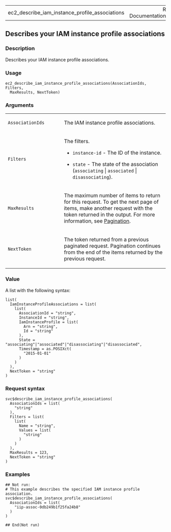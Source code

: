 <table style="width: 100%;">
<tbody>
<tr class="odd">
<td>ec2_describe_iam_instance_profile_associations</td>
<td style="text-align: right;">R Documentation</td>
</tr>
</tbody>
</table>

## Describes your IAM instance profile associations

### Description

Describes your IAM instance profile associations.

### Usage

    ec2_describe_iam_instance_profile_associations(AssociationIds, Filters,
      MaxResults, NextToken)

### Arguments

<table>
<colgroup>
<col style="width: 35%" />
<col style="width: 65%" />
</colgroup>
<tbody>
<tr class="odd">
<td><code
id="ec2_describe_iam_instance_profile_associations_:_AssociationIds">AssociationIds</code></td>
<td><p>The IAM instance profile associations.</p></td>
</tr>
<tr class="even">
<td><code
id="ec2_describe_iam_instance_profile_associations_:_Filters">Filters</code></td>
<td><p>The filters.</p>
<ul>
<li><p><code>instance-id</code> - The ID of the instance.</p></li>
<li><p><code>state</code> - The state of the association
(<code>associating</code> | <code>associated</code> |
<code>disassociating</code>).</p></li>
</ul></td>
</tr>
<tr class="odd">
<td><code
id="ec2_describe_iam_instance_profile_associations_:_MaxResults">MaxResults</code></td>
<td><p>The maximum number of items to return for this request. To get
the next page of items, make another request with the token returned in
the output. For more information, see <a
href="https://docs.aws.amazon.com/AWSEC2/latest/APIReference/Query-Requests.html#api-pagination">Pagination</a>.</p></td>
</tr>
<tr class="even">
<td><code
id="ec2_describe_iam_instance_profile_associations_:_NextToken">NextToken</code></td>
<td><p>The token returned from a previous paginated request. Pagination
continues from the end of the items returned by the previous
request.</p></td>
</tr>
</tbody>
</table>

### Value

A list with the following syntax:

    list(
      IamInstanceProfileAssociations = list(
        list(
          AssociationId = "string",
          InstanceId = "string",
          IamInstanceProfile = list(
            Arn = "string",
            Id = "string"
          ),
          State = "associating"|"associated"|"disassociating"|"disassociated",
          Timestamp = as.POSIXct(
            "2015-01-01"
          )
        )
      ),
      NextToken = "string"
    )

### Request syntax

    svc$describe_iam_instance_profile_associations(
      AssociationIds = list(
        "string"
      ),
      Filters = list(
        list(
          Name = "string",
          Values = list(
            "string"
          )
        )
      ),
      MaxResults = 123,
      NextToken = "string"
    )

### Examples

    ## Not run: 
    # This example describes the specified IAM instance profile association.
    svc$describe_iam_instance_profile_associations(
      AssociationIds = list(
        "iip-assoc-0db249b1f25fa24b8"
      )
    )

    ## End(Not run)
